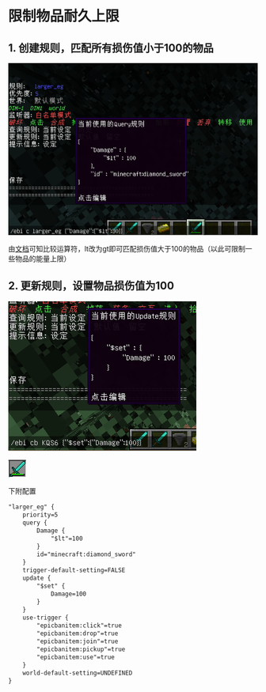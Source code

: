 # 限制物品耐久上限

## 1. 创建规则，匹配所有损伤值小于100的物品

![/ebi c larger\_eg {&quot;Damage&quot;:{&quot;$lt&quot;:30}}](../../../.gitbook/assets/image%20%288%29.png)

由[文档](https://docs.ebi.team/zh/rules-for-querying-and-updating?id=%e6%af%94%e8%be%83%e8%bf%90%e7%ae%97%e7%ac%a6)可知比较运算符，lt改为gt即可匹配损伤值大于100的物品（以此可限制一些物品的能量上限）

## 2. 更新规则，设置物品损伤值为100

![{&quot;$set&quot;:{&quot;Damage&quot;:100}}](../../../.gitbook/assets/image%20%2811%29%20%281%29.png)

![](../../../.gitbook/assets/image%20%286%29.png)

下附配置

```text
"larger_eg" {
    priority=5
    query {
        Damage {
            "$lt"=100
        }
        id="minecraft:diamond_sword"
    }
    trigger-default-setting=FALSE
    update {
        "$set" {
            Damage=100
        }
    }
    use-trigger {
        "epicbanitem:click"=true
        "epicbanitem:drop"=true
        "epicbanitem:join"=true
        "epicbanitem:pickup"=true
        "epicbanitem:use"=true
    }
    world-default-setting=UNDEFINED
}
```

